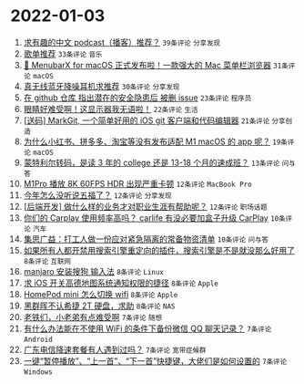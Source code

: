 # 2022-01-03

1. [求有趣的中文 podcast（播客）推荐？](https://www.v2ex.com/t/825875) `39条评论` `分享发现`
1. [歌单推荐](https://www.v2ex.com/t/825877) `33条评论` `音乐`
1. [🎉 MenubarX for macOS 正式发布啦！一款强大的 Mac 菜单栏浏览器](https://www.v2ex.com/t/825917) `31条评论` `macOS`
1. [真无线蓝牙降噪耳机求推荐](https://www.v2ex.com/t/825894) `30条评论` `分享发现`
1. [在 github 仓库 指出潜在的安全隐患后 被删 issue](https://www.v2ex.com/t/825909) `23条评论` `程序员`
1. [眼睛好难受啊！这显示器我无语啦！](https://www.v2ex.com/t/825919) `22条评论` `生活`
1. [[送码] MarkGit, 一个简单好用的 iOS git 客户端和代码编辑器](https://www.v2ex.com/t/825900) `21条评论` `分享创造`
1. [为什么小红书、拼多多、淘宝等没有发布适配 M1 macOS 的 app 呢？](https://www.v2ex.com/t/825915) `19条评论` `macOS`
1. [蒙特利尔转码，是读 3 年的 college 还是 13-18 个月的速成班？](https://www.v2ex.com/t/825868) `13条评论` `问与答`
1. [M1Pro 播放 8K 60FPS HDR 出现严重卡顿](https://www.v2ex.com/t/825923) `12条评论` `MacBook Pro`
1. [今年怎么没听说五福了？](https://www.v2ex.com/t/825912) `12条评论` `分享发现`
1. [[后端开发] 做什么样的业务才对职业生涯有帮助呢？](https://www.v2ex.com/t/825880) `12条评论` `职场话题`
1. [你们的 Carplay 使用频率高吗？ carlife 有没必要加盒子升级 CarPlay](https://www.v2ex.com/t/825914) `10条评论` `汽车`
1. [集思广益：打工人做一份应对紧急隔离的常备物资清单](https://www.v2ex.com/t/825899) `10条评论` `问与答`
1. [如果所有人都开禁用搜索引擎重定向的插件，搜索引擎是不是就没那么好用了](https://www.v2ex.com/t/825922) `8条评论` `互联网`
1. [manjaro 安装搜狗 输入法](https://www.v2ex.com/t/825913) `8条评论` `Linux`
1. [求 iOS 开关高德地图系统通知权限的捷径](https://www.v2ex.com/t/825896) `8条评论` `Apple`
1. [HomePod mini 怎么切换 wifi](https://www.v2ex.com/t/825883) `8条评论` `Apple`
1. [黑群晖不认希捷 2T 硬盘，求助](https://www.v2ex.com/t/825866) `8条评论` `NAS`
1. [老铁们，小老弟有点难受啊](https://www.v2ex.com/t/825942) `7条评论` `随想`
1. [有什么办法能在不使用 WiFi 的条件下备份微信 QQ 聊天记录？](https://www.v2ex.com/t/825941) `7条评论` `Android`
1. [广东电信降速套餐有人遇到过吗？](https://www.v2ex.com/t/825940) `7条评论` `宽带症候群`
1. [一键“暂停播放”、“上一首”、“下一首”快捷键，大佬们是如何设置的](https://www.v2ex.com/t/825934) `7条评论` `Windows`
